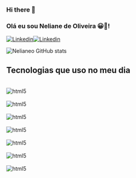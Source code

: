 ### Hi there 👋

### Olá eu sou Neliane de Oliveira 😀🖖!
[![Linkedin](https://img.shields.io/badge/LinkedIn-0077B5?style=for-the-badge&logo=linkedin&logoColor=white)](https://www.linkedin.com/in/neliane-oliveira/)[![Linkedin](https://img.shields.io/badge/Twitter-1DA1F2?style=for-the-badge&logo=twitter&logoColor=white)](https://twitter.com/NelianeOliveir8)

![Nelianeo GitHub stats](https://github-readme-stats.vercel.app/api?username=Nelianeoliveira&theme=dracula)

## Tecnologias que uso no meu dia

<div style="diaplay: inline_block"><br/>
<img align ="center" alt="html5" src = "https://img.shields.io/badge/HTML5-E34F26?style=for-the-badge&logo=html5&logoColor=white" />
</div><div style="diaplay: inline_block"><br/>
<img align ="center" alt="html5" src = "https://img.shields.io/badge/CSS3-1572B6?style=for-the-badge&logo=css3&logoColor=white" />
</div>
<div style="diaplay: inline_block"><br/>
<img align ="center" alt="html5" src = "https://img.shields.io/badge/Node.js-43853D?style=for-the-badge&logo=node.js&logoColor=white" /><div style="diaplay: inline_block"><br/>
<img align ="center" alt="html5" src = "https://img.shields.io/badge/JavaScript-323330?style=for-the-badge&logo=javascript&logoColor=F7DF1E" />
<div style="diaplay: inline_block"><br/>
<img align ="center" alt="html5" src = "https://img.shields.io/badge/Markdown-000000?style=for-the-badge&logo=markdown&logoColor=white" />
<div style="diaplay: inline_block"><br/><img align ="center" alt="html5" src = "https://img.shields.io/badge/MySQL-00000F?style=for-the-badge&logo=mysql&logoColor=white" />
<div style="diaplay: inline_block"><br/><img align ="center" alt="html5" src = "https://img.shields.io/badge/C%2B%2B-00599C?style=for-the-badge&logo=c%2B%2B&logoColor=white" />
